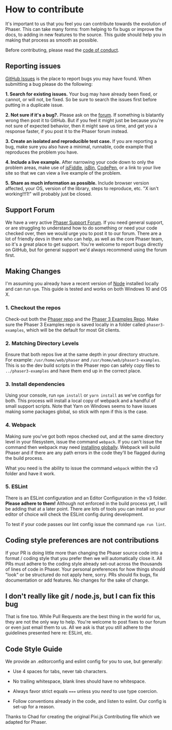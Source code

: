 # How to contribute

It's important to us that you feel you can contribute towards the evolution of Phaser. This can take many forms: from helping to fix bugs or improve the docs, to adding in new features to the source. This guide should help you in making that process as smooth as possible.

Before contributing, please read the [code of conduct](https://github.com/photonstorm/phaser/blob/master/.github/CODE_OF_CONDUCT.md).

## Reporting issues

[GitHub Issues][0] is the place to report bugs you may have found. When submitting a bug please do the following:

**1. Search for existing issues.** Your bug may have already been fixed, or cannot, or will not, be fixed. So be sure to search the issues first before putting in a duplicate issue.

**2. Not sure if it's a bug?.** Please ask on the [forum][4]. If something is blatantly wrong then post it to GitHub. But if you feel it might just be because you're not sure of expected behavior, then it might save us time, and get you a response faster, if you post it to the Phaser forum instead.

**3. Create an isolated and reproducible test case.** If you are reporting a bug, make sure you also have a minimal, runnable, code example that reproduces the problem you have.

**4. Include a live example.** After narrowing your code down to only the problem areas, make use of [jsFiddle][1], [jsBin][2], [CodePen][5], or a link to your live site so that we can view a live example of the problem.

**5. Share as much information as possible.** Include browser version affected, your OS, version of the library, steps to reproduce, etc. "X isn't working!!!1!" will probably just be closed.

## Support Forum

We have a very active [Phaser Support Forum][4]. If you need general support, or are struggling to understand how to do something or need your code checked over, then we would urge you to post it to our forum. There are a lot of friendly devs in there who can help, as well as the core Phaser team, so it's a great place to get support. You're welcome to report bugs directly on GitHub, but for general support we'd always recommend using the forum first.

## Making Changes

I'm assuming you already have a recent version of [Node](https://nodejs.org) installed locally and can run `npm`. This guide is tested and works on both Windows 10 and OS X.

### 1. Checkout the repos

Check-out both the [Phaser repo](https://github.com/photonstorm/phaser) and the [Phaser 3 Examples Repo](https://github.com/photonstorm/phaser3-examples). Make sure the Phaser 3 Examples repo is saved locally in a folder called `phaser3-examples`, which will be the default for most Git clients.

### 2. Matching Directory Levels

Ensure that both repos live at the same depth in your directory structure. For example: `/usr/home/web/phaser` and `/usr/home/web/phaser3-examples`. This is so the dev build scripts in the Phaser repo can safely copy files to `../phaser3-examples` and have them end up in the correct place.

### 3. Install dependencies

Using your console, run `npm install` or `yarn install` as we've configs for both. This process will install a local copy of webpack and a handful of small support scripts. Note that Yarn on Windows seems to have issues making some packages global, so stick with npm if this is the case.

### 4. Webpack

Making sure you've got both repos checked out, and at the same directory level in your filesystem, issue the command `webpack`. If you can't issue the command then webpack may need [installing globally](https://webpack.js.org/guides/installation/). Webpack will build Phaser and if there are any path errors in the code they'll be flagged during the build process.

What you need is the ability to issue the command `webpack` within the v3 folder and have it work.

### 5. ESLint

There is an ESLint configuration and an Editor Configuration in the v3 folder. **Please adhere to them!** Although not enforced in the build process yet, I will be adding that at a later point. There are lots of tools you can install so your editor of choice will check the ESLint config during development.

To test if your code passes our lint config issue the command `npm run lint`.

## Coding style preferences are not contributions

If your PR is doing little more than changing the Phaser source code into a format / coding style that you prefer then we will automatically close it. All PRs must adhere to the coding style already set-out across the thousands of lines of code in Phaser. Your personal preferences for how things should "look" or be structured do not apply here, sorry. PRs should fix bugs, fix documentation or add features. No changes for the sake of change.

## I don't really like git / node.js, but I can fix this bug

That is fine too. While Pull Requests are the best thing in the world for us, they are not the only way to help. You're welcome to post fixes to our forum or even just email them to us. All we ask is that you still adhere to the guidelines presented here re: ESLint, etc.

## Code Style Guide

We provide an .editorconfig and eslint config for you to use, but generally:

- Use 4 spaces for tabs, never tab characters.

- No trailing whitespace, blank lines should have no whitespace.

- Always favor strict equals `===` unless you _need_ to use type coercion.

- Follow conventions already in the code, and listen to eslint. Our config is set-up for a reason.

Thanks to Chad for creating the original Pixi.js Contributing file which we adapted for Phaser.

[0]: https://github.com/photonstorm/phaser/issues
[1]: http://jsfiddle.net
[2]: http://jsbin.com/
[3]: http://nodejs.org
[4]: https://phaser.discourse.group/
[5]: https://codepen.io/pen?template=YeEWom "Phaser 3 game template"
